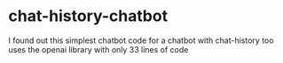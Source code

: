 # chat-history-chatbot
I found out this simplest chatbot code for a chatbot with chat-history too uses the openai library with only 33 lines of code
